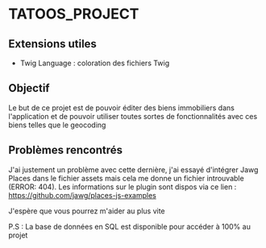 # TATOOS_PROJECT

## Extensions utiles
- Twig Language : coloration des fichiers Twig

## Objectif
Le but de ce projet est de pouvoir éditer des biens immobiliers dans l'application et de pouvoir utiliser toutes sortes de fonctionnalités avec ces biens telles que le geocoding

## Problèmes rencontrés
J'ai justement un problème avec cette dernière, j'ai essayé d'intégrer Jawg Places dans le fichier assets mais cela me donne un fichier introuvable (ERROR: 404). Les informations sur le plugin sont dispos via ce lien : https://github.com/jawg/places-js-examples

J'espère que vous pourrez m'aider au plus vite

P.S : La base de données en SQL est disponible pour accéder à 100% au projet
